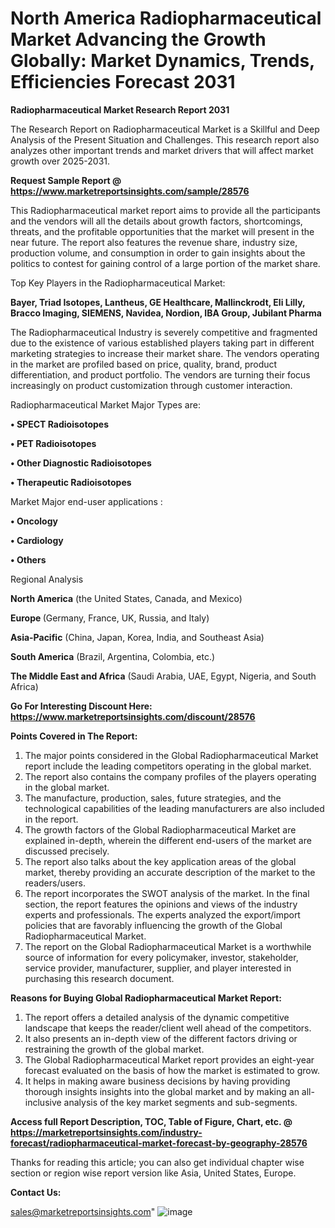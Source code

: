 # North America Radiopharmaceutical Market Advancing the Growth Globally: Market Dynamics, Trends, Efficiencies Forecast 2031

<strong>Radiopharmaceutical Market Research Report 2031</strong>

The Research Report on Radiopharmaceutical Market is a Skillful and Deep Analysis of the Present Situation and Challenges. This research report also analyzes other important trends and market drivers that will affect market growth over 2025-2031.

<strong>Request Sample Report @ <a href=https://www.marketreportsinsights.com/sample/28576>https://www.marketreportsinsights.com/sample/28576</a></strong>

This Radiopharmaceutical market report aims to provide all the participants and the vendors will all the details about growth factors, shortcomings, threats, and the profitable opportunities that the market will present in the near future. The report also features the revenue share, industry size, production volume, and consumption in order to gain insights about the politics to contest for gaining control of a large portion of the market share.

Top Key Players in the Radiopharmaceutical Market:

<strong>Bayer, Triad Isotopes, Lantheus, GE Healthcare, Mallinckrodt, Eli Lilly, Bracco Imaging, SIEMENS, Navidea, Nordion, IBA Group, Jubilant Pharma</strong>

The Radiopharmaceutical Industry is severely competitive and fragmented due to the existence of various established players taking part in different marketing strategies to increase their market share. The vendors operating in the market are profiled based on price, quality, brand, product differentiation, and product portfolio. The vendors are turning their focus increasingly on product customization through customer interaction.

Radiopharmaceutical Market Major Types are:

<strong>• SPECT Radioisotopes

• PET Radioisotopes

• Other Diagnostic Radioisotopes

• Therapeutic Radioisotopes</strong>

Market Major end-user applications :

<strong>• Oncology

• Cardiology

• Others</strong>

Regional Analysis

</u><strong><b>North America</b></strong> (the United States, Canada, and Mexico)

<strong><b>Europe </b></strong>(Germany, France, UK, Russia, and Italy)

<strong><b>Asia-Pacific</b></strong> (China, Japan, Korea, India, and Southeast Asia)

<strong><b>South America</b></strong> (Brazil, Argentina, Colombia, etc.)

<strong><b>The Middle East and Africa</b></strong> (Saudi Arabia, UAE, Egypt, Nigeria, and South Africa)

<strong>Go For Interesting Discount Here: <a href=https://www.marketreportsinsights.com/discount/28576>https://www.marketreportsinsights.com/discount/28576</a></strong>

<strong>Points Covered in The Report:</strong>
<ol>
  <li>The major points considered in the Global Radiopharmaceutical Market report include the leading competitors operating in the global market.</li>
  <li>The report also contains the company profiles of the players operating in the global market.</li>
  <li>The manufacture, production, sales, future strategies, and the technological capabilities of the leading manufacturers are also included in the report.</li>
  <li>The growth factors of the Global Radiopharmaceutical Market are explained in-depth, wherein the different end-users of the market are discussed precisely.</li>
  <li>The report also talks about the key application areas of the global market, thereby providing an accurate description of the market to the readers/users.</li>
  <li>The report incorporates the SWOT analysis of the market. In the final section, the report features the opinions and views of the industry experts and professionals. The experts analyzed the export/import policies that are favorably influencing the growth of the Global Radiopharmaceutical Market.</li>
  <li>The report on the Global Radiopharmaceutical Market is a worthwhile source of information for every policymaker, investor, stakeholder, service provider, manufacturer, supplier, and player interested in purchasing this research document.</li>
</ol>
<strong>Reasons for Buying Global Radiopharmaceutical Market Report:</strong>

<ol>
  <li>The report offers a detailed analysis of the dynamic competitive landscape that keeps the reader/client well ahead of the competitors.</li>
  <li>It also presents an in-depth view of the different factors driving or restraining the growth of the global market.</li>
  <li>The Global Radiopharmaceutical Market report provides an eight-year forecast evaluated on the basis of how the market is estimated to grow.</li>
  <li>It helps in making aware business decisions by having providing thorough insights insights into the global market and by making an all-inclusive analysis of the key market segments and sub-segments.</li>
</ol>
<strong>Access full Report Description, TOC, Table of Figure, Chart, etc. @ <a href=https://marketreportsinsights.com/industry-forecast/radiopharmaceutical-market-forecast-by-geography-28576>https://marketreportsinsights.com/industry-forecast/radiopharmaceutical-market-forecast-by-geography-28576</a></strong>


Thanks for reading this article; you can also get individual chapter wise section or region wise report version like Asia, United States, Europe.

<strong>Contact Us:</strong>

sales@marketreportsinsights.com"
![image](https://github.com/user-attachments/assets/3cfd2feb-055d-49b4-a267-633ddeaa8024)
